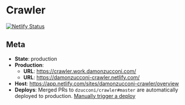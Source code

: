 # Crawler

[![Netlify Status](https://api.netlify.com/api/v1/badges/61a94bef-79c2-457b-b3f8-1bc5360f8d3e/deploy-status)](https://app.netlify.com/sites/damonzucconi-crawler/deploys)

## Meta

- **State**: production
- **Production**:
  - **URL**: https://crawler.work.damonzucconi.com/
  - **URL**: https://damonzucconi-crawler.netlify.com/
- **Host**: https://app.netlify.com/sites/damonzucconi-crawler/overview
- **Deploys**: Merged PRs to `dzucconi/crawler#master` are automatically deployed to production. [Manually trigger a deploy](https://app.netlify.com/sites/damonzucconi-crawler/deploys)

